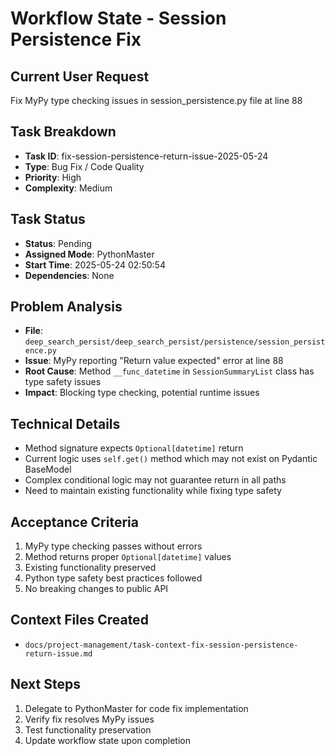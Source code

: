 # Workflow State - Session Persistence Fix

## Current User Request
Fix MyPy type checking issues in session_persistence.py file at line 88

## Task Breakdown
- **Task ID**: fix-session-persistence-return-issue-2025-05-24
- **Type**: Bug Fix / Code Quality
- **Priority**: High
- **Complexity**: Medium

## Task Status
- **Status**: Pending
- **Assigned Mode**: PythonMaster
- **Start Time**: 2025-05-24 02:50:54
- **Dependencies**: None

## Problem Analysis
- **File**: `deep_search_persist/deep_search_persist/persistence/session_persistence.py`
- **Issue**: MyPy reporting "Return value expected" error at line 88
- **Root Cause**: Method `__func_datetime` in `SessionSummaryList` class has type safety issues
- **Impact**: Blocking type checking, potential runtime issues

## Technical Details
- Method signature expects `Optional[datetime]` return
- Current logic uses `self.get()` method which may not exist on Pydantic BaseModel
- Complex conditional logic may not guarantee return in all paths
- Need to maintain existing functionality while fixing type safety

## Acceptance Criteria
1. MyPy type checking passes without errors
2. Method returns proper `Optional[datetime]` values
3. Existing functionality preserved
4. Python type safety best practices followed
5. No breaking changes to public API

## Context Files Created
- `docs/project-management/task-context-fix-session-persistence-return-issue.md`

## Next Steps
1. Delegate to PythonMaster for code fix implementation
2. Verify fix resolves MyPy issues
3. Test functionality preservation
4. Update workflow state upon completion
